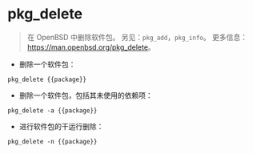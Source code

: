 # pkg_delete

> 在 OpenBSD 中删除软件包。
> 另见：`pkg_add`，`pkg_info`。
> 更多信息：<https://man.openbsd.org/pkg_delete>。

- 删除一个软件包：

`pkg_delete {{package}}`

- 删除一个软件包，包括其未使用的依赖项：

`pkg_delete -a {{package}}`

- 进行软件包的干运行删除：

`pkg_delete -n {{package}}`